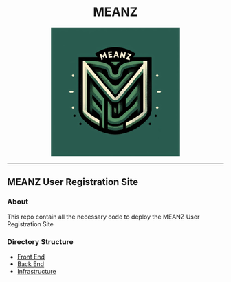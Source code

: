 
<center> <h1>MEANZ</h1><img title="MEANZ" alt="MEANZ" src="frontend/src/assets/MEANZ.jpeg"  width="300" height="300" ></center>

---
## MEANZ User Registration Site 

### About

This repo contain all the necessary code to deploy the MEANZ User Registration Site 

### Directory Structure 

- [Front End](/frontend/README.md)
- [Back End]()
- [Infrastructure]()

